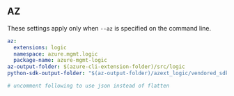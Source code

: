 ## AZ

These settings apply only when `--az` is specified on the command line.

``` yaml $(az)
az:
  extensions: logic
  namespace: azure.mgmt.logic
  package-name: azure-mgmt-logic
az-output-folder: $(azure-cli-extension-folder)/src/logic
python-sdk-output-folder: "$(az-output-folder)/azext_logic/vendored_sdks/logic"

# uncomment following to use json instead of flatten

```
